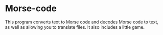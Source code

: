 # Morse-code
This program converts text to Morse code and decodes Morse code to text, as well as allowing you to translate files. It also includes a little game.
